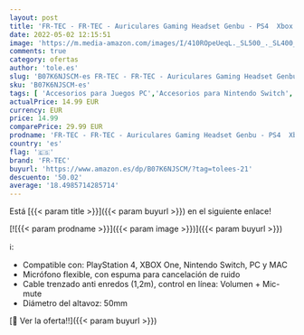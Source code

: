 ```yaml
---
layout: post
title: 'FR-TEC - FR·TEC - Auriculares Gaming Headset Genbu - PS4  Xbox One  Nintendo Switch  PC  Mac'
date: 2022-05-02 12:15:51
image: 'https://m.media-amazon.com/images/I/410ROpeUeqL._SL500_._SL400_.jpg'
comments: true
category: ofertas
author: 'tole.es'
slug: 'B07K6NJSCM-es FR-TEC - FR·TEC - Auriculares Gaming Headset Genbu - PS4...'
sku: 'B07K6NJSCM-es'
tags: [ 'Accesorios para Juegos PC','Accesorios para Nintendo Switch','Accesorios para PlayStation 4','Accesorios para Xbox 360','Accesorios para Xbox One','Auriculares gaming con micrófono para PlayStation 4','Auriculares gaming para Nintendo Switch','Auriculares gaming para PC','Auriculares gaming para Xbox 360','Auriculares gaming para Xbox One','Hardware y juegos para Nintendo Switch','Hardware y juegos para PlayStation 4','Hardware y juegos para Xbox 360','Hardware y juegos para Xbox One','Juegos y Accesorios para PC','Sistemas heredados','Sistemas heredados de Xbox','Videojuegos','fr-tec','nintendo','ps4','xbox','🇪🇸', ]
actualPrice: 14.99 EUR
currency: EUR
price: 14.99
comparePrice: 29.99 EUR
prodname: 'FR-TEC - FR·TEC - Auriculares Gaming Headset Genbu - PS4  Xbox One  Nintendo Switch  PC  Mac'
country: 'es'
flag: '🇪🇸'
brand: 'FR-TEC'
buyurl: 'https://www.amazon.es/dp/B07K6NJSCM/?tag=tolees-21'
descuento: '50.02'
average: '18.4985714285714'
---
```


Está [{{< param title >}}]({{< param buyurl >}}) en el siguiente enlace!

[![{{< param prodname >}}]({{< param image >}})]({{< param buyurl >}})

ℹ️:

- Compatible con: PlayStation 4, XBOX One, Nintendo Switch, PC y MAC
- Micrófono flexible, con espuma para cancelación de ruido
- Cable trenzado anti enredos (1,2m), control en línea: Volumen + Mic-mute
- Diámetro del altavoz: 50mm

[🛒 Ver la oferta!!]({{< param buyurl >}})
